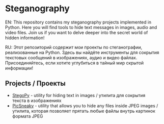 # Steganography

EN: This repository contains my steganography projects implemented in Python. Here you will find tools to hide text messages in images, audio and video files. Join us if you want to delve deeper into the secret world of hidden information!

RU: Этот репозиторий содержит мои проекты по стеганографии, реализованные на Python. Здесь вы найдёте инструменты для сокрытия текстовых сообщений в изображениях, аудио и видео файлах. Присоединяйтесь, если хотите углубиться в тайный мир скрытой информации!

## Projects / Проекты
- [StegoPy](https://github.com/consul-k/Steganography/tree/main/StegoPy) - utility for hiding text in images / утилита для сокрытия текста в изображениях
- [PicSneaky](https://github.com/consul-k/Steganography/tree/main/PicSneaky) - utility that allows you to hide any files inside JPEG images / утилита, которая позволяет прятать любые файлы внутрь картинок формата JPEG
